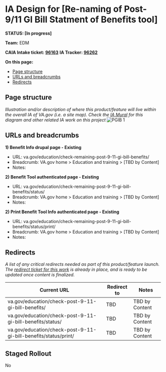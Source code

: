 # IA Design for [Re-naming of Post-9/11 GI Bill Statment of Benefits tool]
**STATUS: [In progress]**

**Team:** EDM

**CAIA Intake ticket: [96163](https://github.com/department-of-veterans-affairs/va.gov-team/issues/96163)**
**IA Tracker: [96262](https://github.com/department-of-veterans-affairs/va.gov-team/issues/96262)** 

**On this page:**
- [Page structure](#map)
- [URLs and breadcrumbs](#url)
- [Redirects](#redirects)


## <a name="map"></a>Page structure<br>
*Illustration and/or description of where this product/feature will live within the overall IA of VA.gov (i.e. a site map). Check the [IA Mural](https://app.mural.co/t/departmentofveteransaffairs9999/m/departmentofveteransaffairs9999/1729870366894/cbb1d2306f42be585325ae5594d230a27e002677?wid=136-1729870372728) for this diagram and other related IA work on this project*
![PGIB 1](https://github.com/user-attachments/assets/c6eae62f-6f56-45d0-a681-1a2837f621ce)



## <a name="url"></a>URLs and breadcrumbs

**1) Benefit Info drupal page - Existing**
- URL: va.gov/education/check-remaining-post-9-11-gi-bill-benefits/
- Breadcrumb: VA.gov home > Education and training > [TBD by Content] 
- Notes: 

**2) Benefit Tool authenticated page - Existing**
- URL: va.gov/education/check-remaining-post-9-11-gi-bill-benefits/status/
- Breadcrumb: VA.gov home > Education and training > [TBD by Content] 
- Notes: 

**2) Print Benefit Tool Info authenticated page - Existing**
- URL: va.gov/education/check-remaining-post-9-11-gi-bill-benefits/status/print/
- Breadcrumb: VA.gov home > Education and training > [TBD by Content] 
- Notes: 


## <a name="redirects"></a>Redirects <br>
*A list of any critical redirects needed as part of this product/feature launch. The [redirect ticket for this work](https://github.com/department-of-veterans-affairs/va.gov-team/issues/94306) is already in place, and is ready to be updated once content is finalized.*


Current URL | Redirect to | Notes
--- | --- | ---
va.gov/education/check-post-9-11-gi-bill-benefits/ | TBD | TBD by Content
va.gov/education/check-post-9-11-gi-bill-benefits/status/ | TBD | TBD by Content
va.gov/education/check-post-9-11-gi-bill-benefits/status/print/ | TBD | TBD by Content
 


## <a name="stagedrollout"></a>Staged Rollout<br>
No



